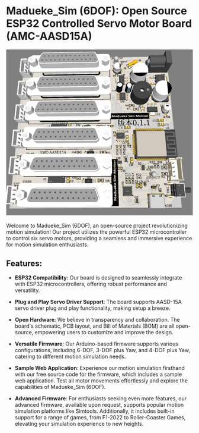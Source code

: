 # Madueke_Sim (6DOF): Open Source ESP32 Controlled Servo Motor Board (AMC-AASD15A)

![Madueke_Sim Schematic](Hardware/BOARD.png)

Welcome to Madueke_Sim (6DOF), an open-source project revolutionizing motion simulation! Our project utilizes the powerful ESP32 microcontroller to control six servo motors, providing a seamless and immersive experience for motion simulation enthusiasts.

## Features:

- **ESP32 Compatibility**: Our board is designed to seamlessly integrate with ESP32 microcontrollers, offering robust performance and versatility.
  
- **Plug and Play Servo Driver Support**: The board supports AASD-15A servo driver plug and play functionality, making setup a breeze.
  
- **Open Hardware**: We believe in transparency and collaboration. The board's schematic, PCB layout, and Bill of Materials (BOM) are all open-source, empowering users to customize and improve the design.

- **Versatile Firmware**: Our Arduino-based firmware supports various configurations, including 6-DOF, 3-DOF plus Yaw, and 4-DOF plus Yaw, catering to different motion simulation needs.

- **Sample Web Application**: Experience our motion simulation firsthand with our free source code for the firmware, which includes a sample web application. Test all motor movements effortlessly and explore the capabilities of Madueke_Sim (6DOF).

- **Advanced Firmware**: For enthusiasts seeking even more features, our advanced firmware, available upon request, supports popular motion simulation platforms like Simtools. Additionally, it includes built-in support for a range of games, from F1-2022 to Roller-Coaster Games, elevating your simulation experience to new heights.

